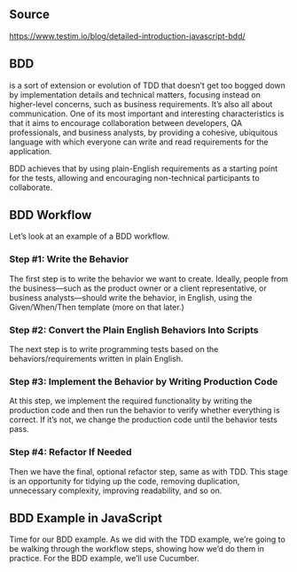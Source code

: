 ## Source
https://www.testim.io/blog/detailed-introduction-javascript-bdd/


## BDD 
is a sort of extension or evolution of TDD that doesn’t get too bogged down by implementation details and technical matters, focusing instead on higher-level concerns, such as business requirements. It’s also all about communication. One of its most important and interesting characteristics is that it aims to encourage collaboration between developers, QA professionals, and business analysts, by providing a cohesive, ubiquitous language with which everyone can write and read requirements for the application.  

BDD achieves that by using plain-English requirements as a starting point for the tests, allowing and encouraging non-technical participants to collaborate.  

## BDD Workflow  
Let’s look at an example of a BDD workflow.  

### Step #1: Write the Behavior  

The first step is to write the behavior we want to create. Ideally, people from the business—such as the product owner or a client representative, or business analysts—should write the behavior, in English, using the Given/When/Then template (more on that later.)  

### Step #2: Convert the Plain English Behaviors Into Scripts  
The next step is to write programming tests based on the behaviors/requirements written in plain English.  

### Step #3: Implement the Behavior by Writing Production Code  
At this step, we implement the required functionality by writing the production code and then run the behavior to verify whether everything is correct. If it’s not, we change the production code until the behavior tests pass.  

### Step #4: Refactor If Needed  
Then we have the final, optional refactor step, same as with TDD. This stage is an opportunity for tidying up the code, removing duplication, unnecessary complexity, improving readability, and so on.  

## BDD Example in JavaScript  
Time for our BDD example. As we did with the TDD example, we’re going to be walking through the workflow steps, showing how we’d do them in practice. For the BDD example, we’ll use Cucumber.  